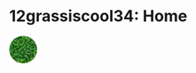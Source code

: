# 12grassiscool34: Home
<body> <img src=https://github.com/12grassiscool34/home/blob/main/Favicon_Circle.png?raw=true style="width:50px;height:50px;"> <body\>

